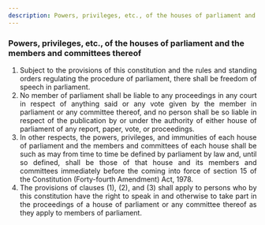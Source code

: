 ```yaml
---
description: Powers, privileges, etc., of the houses of parliament and the members and committees thereof
---
```


### Powers, privileges, etc., of the houses of parliament and the members and committees thereof

1. <div style="text-align: justify"> Subject to the provisions of this constitution and the rules and standing orders regulating the procedure of parliament, there shall be freedom of speech in parliament.
2. <div style="text-align: justify"> No member of parliament shall be liable to any proceedings in any court in respect of anything said or any vote given by the member in parliament or any committee thereof, and no person shall be so liable in respect of the publication by or under the authority of either house of parliament of any report, paper, vote, or proceedings.
3. <div style="text-align: justify"> In other respects, the powers, privileges, and immunities of each house of parliament and the members and committees of each house shall be such as may from time to time be defined by parliament by law and, until so defined, shall be those of that house and its members and committees immediately before the coming into force of section 15 of the Constitution (Forty-fourth Amendment) Act, 1978.
4. <div style="text-align: justify"> The provisions of clauses (1), (2), and (3) shall apply to persons who by this constitution have the right to speak in and otherwise to take part in the proceedings of a house of parliament or any committee thereof as they apply to members of parliament.
